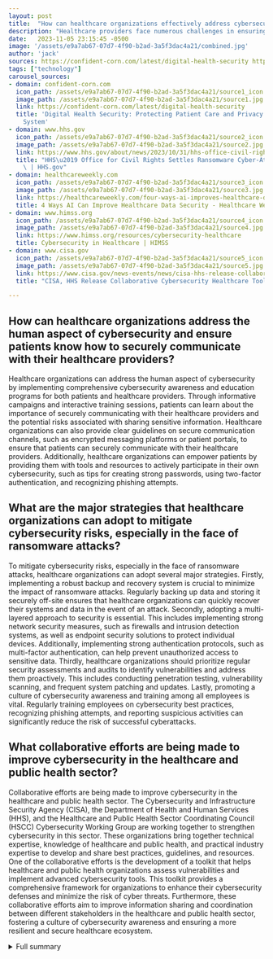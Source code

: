 ```yaml
---
layout: post
title:  "How can healthcare organizations effectively address cybersecurity challenges and protect patient information?"
description: "Healthcare providers face numerous challenges in ensuring robust cybersecurity measures. The increasing complexity of technology and evolving cybersecurity threats make it imperative for healthcare organizations to prioritize cybersecurity."
date:   2023-11-05 23:15:45 -0500
image: '/assets/e9a7ab67-07d7-4f90-b2ad-3a5f3dac4a21/combined.jpg'
author: 'jack'
sources: https://confident-corn.com/latest/digital-health-security https://www.cisa.gov/news-events/news/cisa-hhs-release-collaborative-cybersecurity-healthcare-toolkit https://www.hhs.gov/about/news/2023/10/31/hhs-office-civil-rights-settles-ransomware-cyber-attack-investigation.html https://healthcareweekly.com/four-ways-ai-improves-healthcare-data-security/ https://www.himss.org/resources/cybersecurity-healthcare
tags: ["technology"]
carousel_sources:
- domain: confident-corn.com
  icon_path: /assets/e9a7ab67-07d7-4f90-b2ad-3a5f3dac4a21/source1_icon.jpg
  image_path: /assets/e9a7ab67-07d7-4f90-b2ad-3a5f3dac4a21/source1.jpg
  link: https://confident-corn.com/latest/digital-health-security
  title: 'Digital Health Security: Protecting Patient Care and Privacy in the US Healthcare
    System'
- domain: www.hhs.gov
  icon_path: /assets/e9a7ab67-07d7-4f90-b2ad-3a5f3dac4a21/source2_icon.jpg
  image_path: /assets/e9a7ab67-07d7-4f90-b2ad-3a5f3dac4a21/source2.jpg
  link: https://www.hhs.gov/about/news/2023/10/31/hhs-office-civil-rights-settles-ransomware-cyber-attack-investigation.html
  title: "HHS\u2019 Office for Civil Rights Settles Ransomware Cyber-Attack Investigation\
    \ | HHS.gov"
- domain: healthcareweekly.com
  icon_path: /assets/e9a7ab67-07d7-4f90-b2ad-3a5f3dac4a21/source3_icon.jpg
  image_path: /assets/e9a7ab67-07d7-4f90-b2ad-3a5f3dac4a21/source3.jpg
  link: https://healthcareweekly.com/four-ways-ai-improves-healthcare-data-security/
  title: 4 Ways AI Can Improve Healthcare Data Security - Healthcare Weekly
- domain: www.himss.org
  icon_path: /assets/e9a7ab67-07d7-4f90-b2ad-3a5f3dac4a21/source4_icon.jpg
  image_path: /assets/e9a7ab67-07d7-4f90-b2ad-3a5f3dac4a21/source4.jpg
  link: https://www.himss.org/resources/cybersecurity-healthcare
  title: Cybersecurity in Healthcare | HIMSS
- domain: www.cisa.gov
  icon_path: /assets/e9a7ab67-07d7-4f90-b2ad-3a5f3dac4a21/source5_icon.jpg
  image_path: /assets/e9a7ab67-07d7-4f90-b2ad-3a5f3dac4a21/source5.jpg
  link: https://www.cisa.gov/news-events/news/cisa-hhs-release-collaborative-cybersecurity-healthcare-toolkit
  title: "CISA, HHS Release Collaborative Cybersecurity Healthcare Toolkit\_ | CISA"

---
```


## How can healthcare organizations address the human aspect of cybersecurity and ensure patients know how to securely communicate with their healthcare providers?
Healthcare organizations can address the human aspect of cybersecurity by implementing comprehensive cybersecurity awareness and education programs for both patients and healthcare providers. Through informative campaigns and interactive training sessions, patients can learn about the importance of securely communicating with their healthcare providers and the potential risks associated with sharing sensitive information. Healthcare organizations can also provide clear guidelines on secure communication channels, such as encrypted messaging platforms or patient portals, to ensure that patients can securely communicate with their healthcare providers. Additionally, healthcare organizations can empower patients by providing them with tools and resources to actively participate in their own cybersecurity, such as tips for creating strong passwords, using two-factor authentication, and recognizing phishing attempts.

## What are the major strategies that healthcare organizations can adopt to mitigate cybersecurity risks, especially in the face of ransomware attacks?
To mitigate cybersecurity risks, especially in the face of ransomware attacks, healthcare organizations can adopt several major strategies. Firstly, implementing a robust backup and recovery system is crucial to minimize the impact of ransomware attacks. Regularly backing up data and storing it securely off-site ensures that healthcare organizations can quickly recover their systems and data in the event of an attack. Secondly, adopting a multi-layered approach to security is essential. This includes implementing strong network security measures, such as firewalls and intrusion detection systems, as well as endpoint security solutions to protect individual devices. Additionally, implementing strong authentication protocols, such as multi-factor authentication, can help prevent unauthorized access to sensitive data. Thirdly, healthcare organizations should prioritize regular security assessments and audits to identify vulnerabilities and address them proactively. This includes conducting penetration testing, vulnerability scanning, and frequent system patching and updates. Lastly, promoting a culture of cybersecurity awareness and training among all employees is vital. Regularly training employees on cybersecurity best practices, recognizing phishing attempts, and reporting suspicious activities can significantly reduce the risk of successful cyberattacks.

## What collaborative efforts are being made to improve cybersecurity in the healthcare and public health sector?
Collaborative efforts are being made to improve cybersecurity in the healthcare and public health sector. The Cybersecurity and Infrastructure Security Agency (CISA), the Department of Health and Human Services (HHS), and the Healthcare and Public Health Sector Coordinating Council (HSCC) Cybersecurity Working Group are working together to strengthen cybersecurity in this sector. These organizations bring together technical expertise, knowledge of healthcare and public health, and practical industry expertise to develop and share best practices, guidelines, and resources. One of the collaborative efforts is the development of a toolkit that helps healthcare and public health organizations assess vulnerabilities and implement advanced cybersecurity tools. This toolkit provides a comprehensive framework for organizations to enhance their cybersecurity defenses and minimize the risk of cyber threats. Furthermore, these collaborative efforts aim to improve information sharing and coordination between different stakeholders in the healthcare and public health sector, fostering a culture of cybersecurity awareness and ensuring a more resilient and secure healthcare ecosystem.



<details>
  <summary>Full summary</summary>
<p>I. Introduction</p>
<p>Healthcare providers face numerous challenges in ensuring robust cybersecurity measures. The increasing complexity of technology and evolving cybersecurity threats make it imperative for healthcare organizations to prioritize cybersecurity. In recent years, persistent cyberattacks, especially ransomware attacks, have plagued the healthcare industry. These attacks not only disrupt operations but also compromise patient data and put lives at risk.</p>
<p>II. Major Challenges in Healthcare Cybersecurity</p>
<p>A. Vulnerability detection and system patching</p>
<p>One of the major challenges faced by healthcare providers is vulnerability detection, software hardening, and system patching. With specialized hospital information systems and Internet of Things devices, healthcare organizations must take steps to protect the confidentiality and integrity of patient data. Legacy systems pose a particular challenge as they may lack the necessary security measures to withstand modern cyber threats.</p>
<p>B. Email security</p>
<p>Email security is also a crucial aspect of cybersecurity in healthcare. Phishing, a top threat in healthcare cybersecurity, can result in unauthorized access to sensitive information. It is essential for healthcare providers to implement robust email security measures and educate employees about identifying and reporting phishing attempts.</p>
<p>C. Physical security</p>
<p>Physical security plays a vital role in preventing unauthorized access to devices. Healthcare organizations must implement stringent access control measures and ensure physical security protocols are in place to protect sensitive information and medical devices from theft or tampering.</p>
<p>D. Human aspect of cybersecurity</p>
<p>In addition to these challenges, healthcare providers must address the human aspect of cybersecurity. Patients need to understand how to securely communicate with their healthcare providers to protect their personal health information. Workforce members should receive regular security awareness training to stay updated on the latest threats and best practices for cybersecurity.</p>
<p>E. Vendor and market supplier risks</p>
<p>The role of C-suite executives is crucial in the cybersecurity program of healthcare organizations. They must provide the necessary resources and support to build a strong cybersecurity framework. Vendors and market suppliers can also pose a risk to the cybersecurity of healthcare organizations. It is essential for healthcare providers to conduct thorough assessments of vendors' cybersecurity practices and establish strict security standards.</p>
<p>III. Cybersecurity Risks in the Healthcare Sector</p>
<p>A. Ransomware attacks</p>
<p>The healthcare sector has become a prime target for cybercriminals, and the consequences of a successful attack can be devastating. Cybersecurity risks in the health sector include living off the land techniques, ransomware attacks, and data breaches. Cybercriminals are using legitimate tools to launch severe ransomware attacks on healthcare providers, leading to disruptions in patient care and compromising sensitive data.</p>
<p>B. Insider threats</p>
<p>According to a study by Sophos, there has been a significant increase in cyberattacks targeting healthcare, with a corresponding rise in their complexity. Insider threats are also a significant concern, with insiders initiating a significant number of healthcare breaches. Healthcare providers often allocate less than 10% of their IT budgets to security, which exposes them to vulnerabilities.</p>
<p>IV. Strategies for Mitigating Cybersecurity Risks</p>
<p>To protect against ransomware attacks, healthcare organizations should consider adopting a zero trust architecture. A compromise assessment and incident response retainer are essential for healthcare CISOs to effectively mitigate the risks. It is crucial to remove dormant and unused identities in IAM and PAM systems to minimize the attack surface.</p>
<p>Implementing multifactor authentication across all verified accounts and automating endpoint device configurations can further reduce the risk of a ransomware attack. Patch management should be automated to ensure timely installation of security updates and patches. Hardening endpoints and adopting isolation, containment, segmentation, automation, and intelligent reporting are key strategies for protecting identities and minimizing the impact of ransomware attacks.</p>
<p>V. Challenges and Vulnerabilities in Connected Devices</p>
<p>Connected devices in healthcare workflows pose unique challenges and vulnerabilities. Healthcare organizations must assess and manage the risks associated with these devices. Prioritizing critical vulnerabilities and maintaining an accurate inventory are crucial steps in ensuring the security of connected devices. Failure to address these vulnerabilities can lead to disruptions in patient care and compromise patient outcomes.</p>
<p>VI. Collaborative Efforts to Improve Cybersecurity</p>
<p>The healthcare and public health sector is vital for the well-being of society. Disruptions to the digital ecosystem of this sector can have severe consequences, including patient safety risks, identity theft, and exposure of intellectual property. The Cybersecurity and Infrastructure Security Agency (CISA), the Department of Health and Human Services (HHS), and the Healthcare and Public Health Sector Coordinating Council (HSCC) Cybersecurity Working Group are working together to improve cybersecurity in the healthcare and public health sector.</p>
<p>CISA brings technical expertise as the nation's cyber defense agency, while HHS offers extensive expertise in healthcare and public health. The HSCC Cybersecurity Working Group provides practical industry expertise. Together, they have developed a toolkit to help healthcare and public health organizations assess vulnerabilities and implement advanced tools to strengthen their defenses against cyber threats.</p>
<p>VII. Conclusion</p>
<p>In conclusion, healthcare providers must prioritize robust cybersecurity measures to protect against the growing threat of cyberattacks. The increasing complexity of technology and evolving cybersecurity threats require proactive efforts to secure sensitive patient data and ensure the continuity of critical healthcare services. By addressing the challenges posed by persistent cyberattacks, vulnerability detection, software hardening, and system patching, healthcare organizations can safeguard patient information and maintain trust in the healthcare system.</p>
</details>
